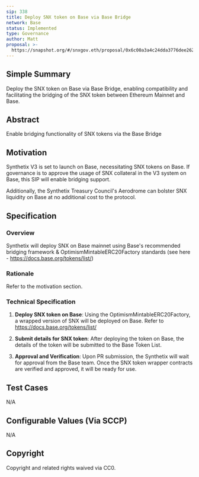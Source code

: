```yaml
---
sip: 338
title: Deploy SNX token on Base via Base Bridge
network: Base
status: Implemented
type: Governance
author: Matt
proposal: >-
  https://snapshot.org/#/snxgov.eth/proposal/0x6c00a3a4c24dda3776dee262f6fcc96aa5b848fef4e6d223604dc8fa99c95acb
---
```


## Simple Summary

Deploy the SNX token on Base via Base Bridge, enabling compatibility and facilitating the bridging of the SNX token between Ethereum Mainnet and Base.

## Abstract

Enable bridging functionality of SNX tokens via the Base Bridge

## Motivation

Synthetix V3 is set to launch on Base, necessitating SNX tokens on Base. If governance is to approve the usage of SNX collateral in the V3 system on Base, this SIP will enable bridging support.

Additionally, the Synthetix Treasury Council's Aerodrome can bolster SNX liquidity on Base at no additional cost to the protocol.

## Specification

### Overview

Synthetix will deploy SNX on Base mainnet using Base's recommended bridging framework & OptimismMintableERC20Factory standards (see here - https://docs.base.org/tokens/list/)

### Rationale

Refer to the motivation section.

### Technical Specification

1. **Deploy SNX token on Base**: Using the OptimismMintableERC20Factory, a wrapped version of SNX will be deployed on Base. Refer to https://docs.base.org/tokens/list/

2. **Submit details for SNX token**: After deploying the token on Base, the details of the token will be submitted to the Base Token List.

3. **Approval and Verification**: Upon PR submission, the Synthetix will wait for approval from the Base team. Once the SNX token wrapper contracts are verified and approved, it will be ready for use.

## Test Cases

N/A

## Configurable Values (Via SCCP)

N/A

## Copyright

Copyright and related rights waived via CC0.

